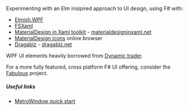 
Experimenting with an Elm insipired approach to UI design, using F# with:
* [Elmish.WPF](https://github.com/elmish/Elmish.WPF/)
* [FSXaml](http://fsprojects.github.io/FsXaml/)
* [MaterialDesign in Xaml toolkit](https://github.com/MaterialDesignInXAML/MaterialDesignInXamlToolkit) - [materialdesigninxaml.net](http://materialdesigninxaml.net/)
* [MaterialDesign icons](https://materialdesignicons.com/) online browser
* [Dragablz](https://github.com/ButchersBoy/Dragablz) - [dragablz.net](http://dragablz.net/)

WPF UI elements heavily borrowed from [Dynamic trader](https://github.com/RolandPheasant/Dynamic.Trader/).

For a more fully featured, cross platform F# UI offering, consider the [Fabulous](https://fsprojects.github.io/Fabulous/) project.

##### Useful links
* [MetroWindow quick start](https://github.com/MahApps/MahApps.Metro/wiki/Quick-Start)